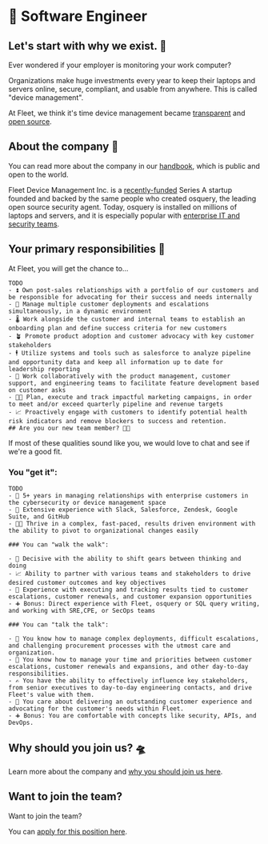 # 🚀 Software Engineer

## Let's start with why we exist. 📡

Ever wondered if your employer is monitoring your work computer?

Organizations make huge investments every year to keep their laptops and servers online, secure, compliant, and usable from anywhere. This is called "device management".

At Fleet, we think it's time device management became [transparent](https://fleetdm.com/transparency) and [open source](https://fleetdm.com/handbook/company#open-source).


## About the company 🌈

You can read more about the company in our [handbook](https://fleetdm.com/handbook/company), which is public and open to the world.

Fleet Device Management Inc. is a [recently-funded](https://techcrunch.com/2022/04/28/fleet-nabs-20m-to-enable-enterprises-to-manage-their-devices/) Series A startup founded and backed by the same people who created osquery, the leading open source security agent. Today, osquery is installed on millions of laptops and servers, and it is especially popular with [enterprise IT and security teams](https://www.linuxfoundation.org/press/press-release/the-linux-foundation-announces-intent-to-form-new-foundation-to-support-osquery-community).


## Your primary responsibilities 🔭

At Fleet, you will get the chance to…
```
TODO
- ⏫ Own post-sales relationships with a portfolio of our customers and be responsible for advocating for their success and needs internally
- 📣 Manage multiple customer deployments and escalations simultaneously, in a dynamic environment
- 🌡️ Work alongside the customer and internal teams to establish an onboarding plan and define success criteria for new customers
- 🪴 Promote product adoption and customer advocacy with key customer stakeholders
- 🕴️ Utilize systems and tools such as salesforce to analyze pipeline and opportunity data and keep all information up to date for leadership reporting
- 🚀 Work collaboratively with the product management, customer support, and engineering teams to facilitate feature development based on customer asks
- 🧑‍💻 Plan, execute and track impactful marketing campaigns, in order to meet and/or exceed quarterly pipeline and revenue targets
- 📈 Proactively engage with customers to identify potential health risk indicators and remove blockers to success and retention.
## Are you our new team member? 🧑‍🚀
```

If most of these qualities sound like you, we would love to chat and see if we're a good fit.

### You "get it":
```
TODO
- 🦉 5+ years in managing relationships with enterprise customers in the cybersecurity or device management space
- 🧪 Extensive experience with Slack, Salesforce, Zendesk, Google Suite, and GitHub
- 🧑‍💻 Thrive in a complex, fast-paced, results driven environment with the ability to pivot to organizational changes easily

### You can "walk the walk":

- 🤝 Decisive with the ability to shift gears between thinking and doing
- 📈 Ability to partner with various teams and stakeholders to drive desired customer outcomes and key objectives
- 👀 Experience with executing and tracking results tied to customer escalations, customer renewals, and customer expansion opportunities 
- ➕ Bonus: Direct experience with Fleet, osquery or SQL query writing, and working with SRE,CPE, or SecOps teams

### You can "talk the talk":

- 💭 You know how to manage complex deployments, difficult escalations, and challenging procurement processes with the utmost care and organization.
- 💖 You know how to manage your time and priorities between customer escalations, customer renewals and expansions, and other day-to-day responsibilities.
- ✍ You have the ability to effectively influence key stakeholders, from senior executives to day-to-day engineering contacts, and drive Fleet's value with them.
- 🧬 You care about delivering an outstanding customer experience and advocating for the customer's needs within Fleet.
- ➕ Bonus: You are comfortable with concepts like security, APIs, and DevOps.
```
## Why should you join us? 🛸

Learn more about the company and [why you should join us here](https://fleetdm.com/handbook/company#is-it-any-good).


## Want to join the team?

Want to join the team?

You can [apply for this position here](https://3x3q33auqgj.typeform.com/to/upGkhYsN).
